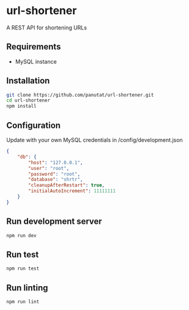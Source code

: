 # url-shortener
A REST API for shortening URLs

## Requirements

* MySQL instance

## Installation

```sh
git clone https://github.com/panutat/url-shortener.git
cd url-shortener
npm install
```
## Configuration

Update with your own MySQL credentials in /config/development.json

```json
{
    "db": {
        "host": "127.0.0.1",
        "user": "root",
        "password": "root",
        "database": "shrtr",
        "cleanupAfterRestart": true,
        "initialAutoIncrement": 11111111
    }
}
```

## Run development server

```sh
npm run dev
```

## Run test

```sh
npm run test
```

## Run linting

```sh
npm run lint
```
